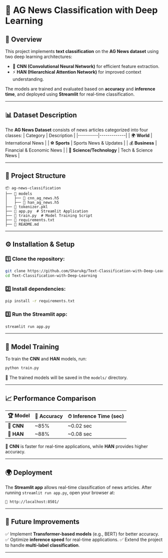 # 📌 AG News Classification with Deep Learning

## 📖 Overview
This project implements **text classification** on the **AG News dataset** using two deep learning architectures:
- 🧠 **CNN (Convolutional Neural Network)** for efficient feature extraction.
- ⚡ **HAN (Hierarchical Attention Network)** for improved context understanding.

The models are trained and evaluated based on **accuracy** and **inference time**, and deployed using **Streamlit** for real-time classification.

---

## 📊 Dataset Description
The **AG News Dataset** consists of news articles categorized into four classes:
| Category | Description |
|----------|-------------|
| 🌍 **World** | International News |
| ⚽ **Sports** | Sports News & Updates |
| 💰 **Business** | Financial & Economic News |
| 🔬 **Science/Technology** | Tech & Science News |

---

## 📂 Project Structure
```
📦 ag-news-classification
├── 📁 models
│   ├── 📝 cnn_ag_news.h5
│   ├── 📝 han_ag_news.h5
├── 📝 tokenizer.pkl
├── 📜 app.py  # Streamlit Application
├── 📜 train.py  # Model Training Script
├── 📄 requirements.txt
├── 📖 README.md
```

---

## ⚙️ Installation & Setup
### 1️⃣ Clone the repository:
```bash
git clone https://github.com/Sharukg/Text-Classification-with-Deep-Learning
cd Text-Classification-with-Deep-Learning
```

### 2️⃣ Install dependencies:
```bash
pip install -r requirements.txt
```

### 3️⃣ Run the Streamlit app:
```bash
streamlit run app.py
```

---

## 🎯 Model Training
To train the **CNN** and **HAN** models, run:
```bash
python train.py
```
📌 The trained models will be saved in the `models/` directory.

---

## 📈 Performance Comparison
| 🏆 Model | 🎯 Accuracy | ⏱ Inference Time (sec) |
|---------|----------|------------------|
| 🚀 **CNN** | ~85% | ~0.02 sec |
| 🏅 **HAN** | ~88% | ~0.08 sec |

📌 **CNN** is faster for real-time applications, while **HAN** provides higher accuracy.

---

## 🌍 Deployment
The **Streamlit app** allows real-time classification of news articles. After running `streamlit run app.py`, open your browser at:
```
🔗 http://localhost:8501/
```

---

## 🚀 Future Improvements
✅ Implement **Transformer-based models** (e.g., BERT) for better accuracy.
✅ Optimize **inference speed** for real-time applications.
✅ Extend the project to handle **multi-label classification**.

---



